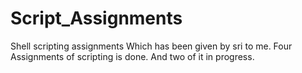 # Script_Assignments
Shell scripting assignments Which has been given by sri to me.
Four Assignments of scripting is done.
And two of it in progress.
